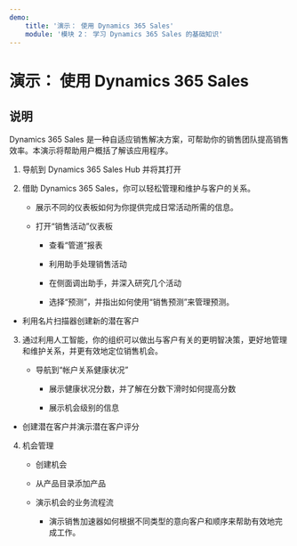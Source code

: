 ```yaml
---
demo:
    title: '演示： 使用 Dynamics 365 Sales'
    module: '模块 2： 学习 Dynamics 365 Sales 的基础知识'
---
```


# 演示： 使用 Dynamics 365 Sales

## 说明

Dynamics 365 Sales 是一种自适应销售解决方案，可帮助你的销售团队提高销售效率。本演示将帮助用户概括了解该应用程序。 

1. 导航到 Dynamics 365 Sales Hub 并将其打开

2. 借助 Dynamics 365 Sales，你可以轻松管理和维护与客户的关系。

	- 展示不同的仪表板如何为你提供完成日常活动所需的信息。 

	- 打开“销售活动”仪表板

		- 查看“管道”报表 

		- 利用助手处理销售活动

		- 在侧面调出助手，并深入研究几个活动

		- 选择“预测”，并指出如何使用“销售预测”来管理预测。 

- 利用名片扫描器创建新的潜在客户

3. 通过利用人工智能，你的组织可以做出与客户有关的更明智决策，更好地管理和维护关系，并更有效地定位销售机会。 

	- 导航到“帐户关系健康状况”

		- 展示健康状况分数，并了解在分数下滑时如何提高分数

		- 展示机会级别的信息

- 创建潜在客户并演示潜在客户评分

4. 机会管理

	- 创建机会 

	- 从产品目录添加产品

	- 演示机会的业务流程流

		- 演示销售加速器如何根据不同类型的意向客户和顺序来帮助有效地完成工作。 

